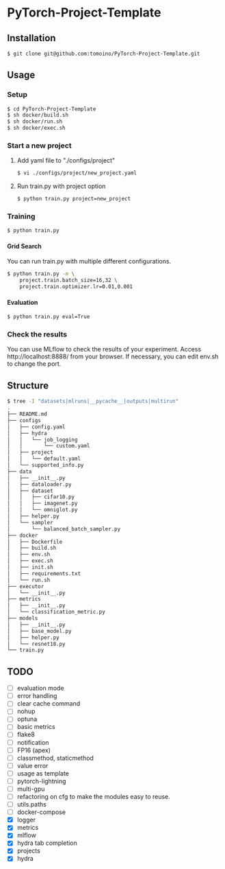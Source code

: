 # PyTorch-Project-Template
## Installation
```bash
$ git clone git@github.com:tomoino/PyTorch-Project-Template.git
```

## Usage
### Setup
```bash
$ cd PyTorch-Project-Template
$ sh docker/build.sh
$ sh docker/run.sh
$ sh docker/exec.sh
```

### Start a new project
1. Add yaml file to "./configs/project"
    ```bash
    $ vi ./configs/project/new_project.yaml
    ```
1. Run train.py with project option
    ```bash
    $ python train.py project=new_project
    ```

### Training
```bash
$ python train.py
```
#### Grid Search
You can run train.py with multiple different configurations.
```bash
$ python train.py -m \
    project.train.batch_size=16,32 \
    project.train.optimizer.lr=0.01,0.001
```
#### Evaluation
```bash
$ python train.py eval=True
```

### Check the results
You can use MLflow to check the results of your experiment.
Access http://localhost:8888/ from your browser.
If necessary, you can edit env.sh to change the port.

## Structure
```bash
$ tree -I "datasets|mlruns|__pycache__|outputs|multirun"
.
├── README.md
├── configs
│   ├── config.yaml
│   ├── hydra
│   │   └── job_logging
│   │       └── custom.yaml
│   ├── project
│   │   └── default.yaml
│   └── supported_info.py
├── data
│   ├── __init__.py
│   ├── dataloader.py
│   ├── dataset
│   │   ├── cifar10.py
│   │   ├── imagenet.py
│   │   └── omniglot.py
│   ├── helper.py
│   └── sampler
│       └── balanced_batch_sampler.py
├── docker
│   ├── Dockerfile
│   ├── build.sh
│   ├── env.sh
│   ├── exec.sh
│   ├── init.sh
│   ├── requirements.txt
│   └── run.sh
├── executor
│   └── __init__.py
├── metrics
│   ├── __init__.py
│   └── classification_metric.py
├── models
│   ├── __init__.py
│   ├── base_model.py
│   ├── helper.py
│   └── resnet18.py
└── train.py
```
## TODO
- [ ] evaluation mode
- [ ] error handling
- [ ] clear cache command
- [ ] nohup
- [ ] optuna
- [ ] basic metrics
- [ ] flake8
- [ ] notification
- [ ] FP16 (apex)
- [ ] classmethod, staticmethod
- [ ] value error
- [ ] usage as template
- [ ] pytorch-lightning
- [ ] multi-gpu
- [ ] refactoring on cfg to make the modules easy to reuse.
- [ ] utils.paths
- [ ] docker-compose
- [x] logger
- [x] metrics
- [x] mlflow
- [x] hydra tab completion
- [x] projects
- [x] hydra
